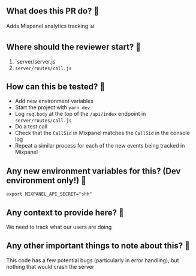 ## What does this PR do? :thought_balloon:

Adds Mixpanel analytics tracking :bar_chart:

## Where should the reviewer start? :round_pushpin:

1. `server/server.js
2. `server/routes/call.js`

## How can this be tested? 🧪

- Add new environment variables
- Start the project with `yarn dev`
- Log `req.body` at the top of the `/api/index` endpoint in `server/routes/call.js`
- Do a test call
- Check that the `CallSid` in Mixpanel matches the `CallSid` in the console log
- Repeat a similar process for each of the new events being tracked in Mixpanel

## Any new environment variables for this? (Dev environment only!) :closed_lock_with_key:

```
export MIXPANEL_API_SECRET="shh"
```

## Any context to provide here? :thinking:

We need to track what our users are doing

## Any other important things to note about this? :memo:

This code has a few potential bugs (particularly in error handling), but nothing that would crash the server
